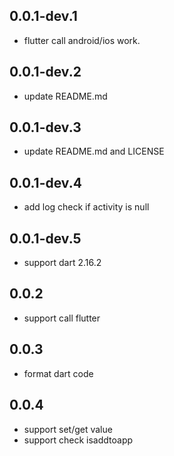 ## 0.0.1-dev.1

* flutter call android/ios work.

## 0.0.1-dev.2

* update README.md

## 0.0.1-dev.3

* update README.md and LICENSE

## 0.0.1-dev.4

* add log check if activity is null

## 0.0.1-dev.5

* support dart 2.16.2

## 0.0.2

* support call flutter

## 0.0.3

* format dart code

## 0.0.4

* support set/get value
* support check isaddtoapp
